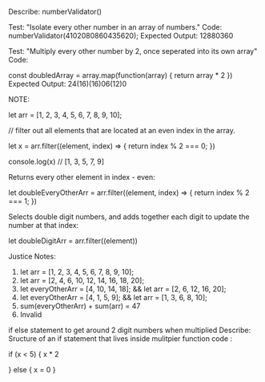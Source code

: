 Describe: numberValidator()

Test: "Isolate every other number in an array of numbers."
Code: numberValidator(4102080860435620);
Expected Output: 12880360

Test: "Multiply every other number by 2, once seperated into its own array"
Code: 

const doubledArray = array.map(function(array) {
  return array * 2
})
Expected Output: 24(16)(16)06(12)0




NOTE:

let arr = [1, 2, 3, 4, 5, 6, 7, 8, 9, 10];

// filter out all elements that are located at an even index in the array.

let x = arr.filter((element, index) => {
  return index % 2 === 0;
})

console.log(x)
// [1, 3, 5, 7, 9]

Returns every other element in index - even:

let doubleEveryOtherArr = arr.filter((element, index) => {
  return index % 2 === 1;
})

Selects double digit numbers, and adds together each digit to update the number at that index:

let doubleDigitArr = arr.filter((element))

Justice Notes:
1) let arr = [1, 2, 3, 4, 5, 6, 7, 8, 9, 10];
2) let arr = [2, 4, 6, 10, 12, 14, 16, 18, 20];
3) let everyOtherArr = [4, 10, 14, 18]; && let arr = [2, 6, 12, 16, 20];
4) let everyOtherArr = [4, 1, 5, 9]; && let arr = [1, 3, 6, 8, 10];
5) sum(everyOtherArr) + sum(arr) = 47
6) Invalid




if else statement to get around 2 digit numbers when multiplied
Describe: Sructure of an if statement that lives inside mulitpier function
code : 

if (x < 5) {
  x * 2
<!-- } else if (x > 6) {
  x + 1 -->
} else {
  x = 0
}